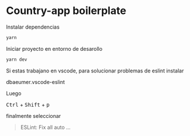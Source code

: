 # Country-app boilerplate

Instalar dependencias

```bash
yarn
```

Iniciar proyecto en entorno de desarollo

```bash
yarn dev
```

Si estas trabajano en vscode, para solucionar problemas de eslint instalar

dbaeumer.vscode-eslint

Luego

<kbd>Ctrl</kbd> + <kbd>Shift</kbd> + <kbd>p</kbd>

finalmente seleccionar

>ESLint: Fix all auto ...